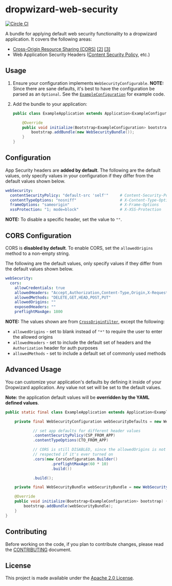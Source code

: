 dropwizard-web-security
=======================
[![Circle CI](https://circleci.com/gh/palantir/dropwizard-web-security.svg?style=svg&circle-token=52b148126fda6cfba213cb832ff733d04d0d7277)](https://circleci.com/gh/palantir/dropwizard-web-security)

A bundle for applying default web security functionality to a dropwizard application. It covers the following areas:

- [Cross-Origin Resource Sharing (CORS)][cors1] [\[2\]][cors2] [\[3\]][cors3]
- Web Application Security Headers ([Content Security Policy][csp], etc.)


Usage
-----
1. Ensure your configuration implements `WebSecurityConfigurable`. **NOTE:** Since there are sane defaults, it's best to
   have the configuration be parsed as an `Optional`. See the [`ExampleConfiguration`][example-config] for example code.

2. Add the bundle to your application:

	```java
	public class ExampleApplication extends Application<ExampleConfiguration> {

	    @Override
	    public void initialize(Bootstrap<ExampleConfiguration> bootstrap) {
	        bootstrap.addBundle(new WebSecurityBundle());
	    }
    }

    ```


Configuration
-------------
App Security headers are **added by default**. The following are the default values, only specify values in your
configuration if they differ from the default values shown below.

```yaml
webSecurity:
  contentSecurityPolicy: "default-src 'self'"     # Content-Security-Policy and X-Content-Security-Policy
  contentTypeOptions: "nosniff"                   # X-Content-Type-Options
  frameOptions: "sameorigin"                      # X-Frame-Options
  xssProtection: "1; mode=block"                  # X-XSS-Protection
```

**NOTE:** To disable a specific header, set the value to `""`.


CORS Configuration
------------------
CORS is **disabled by default**. To enable CORS, set the `allowedOrigins` method to a non-empty string.

The following are the default values, only specify values if they differ from the default values shown below.

```yaml
webSecurity:
  cors:
    allowCredentials: true
    allowedHeaders: "Accept,Authorization,Content-Type,Origin,X-Requested-With"
    allowedMethods: "DELETE,GET,HEAD,POST,PUT"
    allowedOrigins: ""
    exposedHeaders: ""
    preflightMaxAge: 1800
```

**NOTE:** The values shown are from [`CrossOriginFilter`][corsfilter], except the following:

- `allowedOrigins` - set to blank instead of `"*"` to require the user to enter the allowed origins
- `allowedHeaders` - set to include the default set of headers and the `Authorization` header for auth purposes
- `allowedMethods` - set to include a default set of commonly used methods


Advanced Usage
--------------
You can customize your application's defaults by defining it inside of your Dropwizard application. Any value not set
will be set to the default values.

**Note:** the application default values will be **overridden by the YAML defined values**.

```java
public static final class ExampleApplication extends Application<ExampleConfiguration> {

    private final WebSecurityConfiguration webSecurityDefaults = new WebSecurityConfiguration.Builder()

            // set app defaults for different header values
            .contentSecurityPolicy(CSP_FROM_APP)
            .contentTypeOptions(CTO_FROM_APP)

            // CORS is still DISABLED, since the allowedOrigins is not set, but the default value will be
            // respected if it's ever turned on
            .cors(new CorsConfiguration.Builder()
                    .preflightMaxAge(60 * 10)
                    .build())

            .build();

    private final WebSecurityBundle webSecurityBundle = new WebSecurityBundle(webSecurityDefaults);

    @Override
    public void initialize(Bootstrap<ExampleConfiguration> bootstrap) {
        bootstrap.addBundle(webSecurityBundle);
    }
}
```


Contributing
------------
Before working on the code, if you plan to contribute changes, please read the [CONTRIBUTING](CONTRIBUTING.md) document.


License
-------
This project is made available under the [Apache 2.0 License][license].


[cors1]: https://www.w3.org/TR/cors/
[cors2]: https://www.owasp.org/index.php/CORS_OriginHeaderScrutiny
[cors3]: https://developer.mozilla.org/en-US/docs/Web/HTTP/Access_control_CORS
[csp]: https://developer.mozilla.org/en-US/docs/Web/Security/CSP

[example-config]: /src/test/java/example/Example.java#L49-L64

[corsfilter]: http://download.eclipse.org/jetty/9.2.13.v20150730/apidocs/org/eclipse/jetty/servlets/CrossOriginFilter.html

[license]: http://www.apache.org/licenses/LICENSE-2.0

